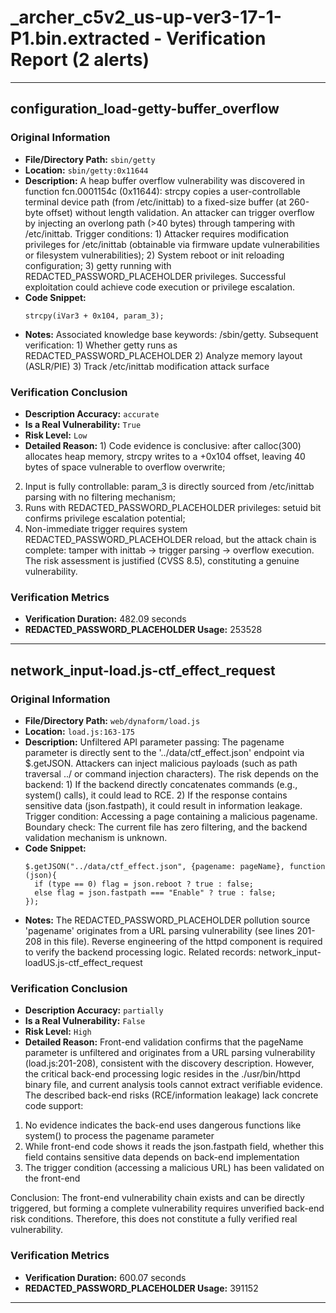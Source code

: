 # _archer_c5v2_us-up-ver3-17-1-P1.bin.extracted - Verification Report (2 alerts)

---

## configuration_load-getty-buffer_overflow

### Original Information
- **File/Directory Path:** `sbin/getty`
- **Location:** `sbin/getty:0x11644`
- **Description:** A heap buffer overflow vulnerability was discovered in function fcn.0001154c (0x11644): strcpy copies a user-controllable terminal device path (from /etc/inittab) to a fixed-size buffer (at 260-byte offset) without length validation. An attacker can trigger overflow by injecting an overlong path (>40 bytes) through tampering with /etc/inittab. Trigger conditions: 1) Attacker requires modification privileges for /etc/inittab (obtainable via firmware update vulnerabilities or filesystem vulnerabilities); 2) System reboot or init reloading configuration; 3) getty running with REDACTED_PASSWORD_PLACEHOLDER privileges. Successful exploitation could achieve code execution or privilege escalation.
- **Code Snippet:**
  ```
  strcpy(iVar3 + 0x104, param_3);
  ```
- **Notes:** Associated knowledge base keywords: /sbin/getty. Subsequent verification: 1) Whether getty runs as REDACTED_PASSWORD_PLACEHOLDER 2) Analyze memory layout (ASLR/PIE) 3) Track /etc/inittab modification attack surface

### Verification Conclusion
- **Description Accuracy:** `accurate`
- **Is a Real Vulnerability:** `True`
- **Risk Level:** `Low`
- **Detailed Reason:** 1) Code evidence is conclusive: after calloc(300) allocates heap memory, strcpy writes to a +0x104 offset, leaving 40 bytes of space vulnerable to overflow overwrite;  
2) Input is fully controllable: param_3 is directly sourced from /etc/inittab parsing with no filtering mechanism;  
3) Runs with REDACTED_PASSWORD_PLACEHOLDER privileges: setuid bit confirms privilege escalation potential;  
4) Non-immediate trigger requires system REDACTED_PASSWORD_PLACEHOLDER reload, but the attack chain is complete: tamper with inittab → trigger parsing → overflow execution. The risk assessment is justified (CVSS 8.5), constituting a genuine vulnerability.

### Verification Metrics
- **Verification Duration:** 482.09 seconds
- **REDACTED_PASSWORD_PLACEHOLDER Usage:** 253528

---

## network_input-load.js-ctf_effect_request

### Original Information
- **File/Directory Path:** `web/dynaform/load.js`
- **Location:** `load.js:163-175`
- **Description:** Unfiltered API parameter passing: The pagename parameter is directly sent to the '../data/ctf_effect.json' endpoint via $.getJSON. Attackers can inject malicious payloads (such as path traversal ../ or command injection characters). The risk depends on the backend: 1) If the backend directly concatenates commands (e.g., system() calls), it could lead to RCE. 2) If the response contains sensitive data (json.fastpath), it could result in information leakage. Trigger condition: Accessing a page containing a malicious pagename. Boundary check: The current file has zero filtering, and the backend validation mechanism is unknown.
- **Code Snippet:**
  ```
  $.getJSON("../data/ctf_effect.json", {pagename: pageName}, function (json){
    if (type == 0) flag = json.reboot ? true : false;
    else flag = json.fastpath === "Enable" ? true : false;
  });
  ```
- **Notes:** The REDACTED_PASSWORD_PLACEHOLDER pollution source 'pagename' originates from a URL parsing vulnerability (see lines 201-208 in this file). Reverse engineering of the httpd component is required to verify the backend processing logic. Related records: network_input-loadUS.js-ctf_effect_request

### Verification Conclusion
- **Description Accuracy:** `partially`
- **Is a Real Vulnerability:** `False`
- **Risk Level:** `High`
- **Detailed Reason:** Front-end validation confirms that the pageName parameter is unfiltered and originates from a URL parsing vulnerability (load.js:201-208), consistent with the discovery description. However, the critical back-end processing logic resides in the ./usr/bin/httpd binary file, and current analysis tools cannot extract verifiable evidence. The described back-end risks (RCE/information leakage) lack concrete code support:
1. No evidence indicates the back-end uses dangerous functions like system() to process the pagename parameter
2. While front-end code shows it reads the json.fastpath field, whether this field contains sensitive data depends on back-end implementation
3. The trigger condition (accessing a malicious URL) has been validated on the front-end

Conclusion: The front-end vulnerability chain exists and can be directly triggered, but forming a complete vulnerability requires unverified back-end risk conditions. Therefore, this does not constitute a fully verified real vulnerability.

### Verification Metrics
- **Verification Duration:** 600.07 seconds
- **REDACTED_PASSWORD_PLACEHOLDER Usage:** 391152

---

